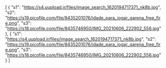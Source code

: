 [
  {
    "s1": "https://s4.uupload.ir/files/image_search_1620194717371_nk8b.jpg",
    "s2": "https://s19.picofile.com/file/8435201076/idade_para_jogar_garena_free_fire.png",
    "s3": "https://s18.picofile.com/file/8435746950/IMG_20210606_222902_556.jpg"
  },
  {
    "s1": "https://s4.uupload.ir/files/image_search_1620194717371_nk8b.jpg",
    "s2": "https://s19.picofile.com/file/8435201076/idade_para_jogar_garena_free_fire.png",
    "s3": "https://s18.picofile.com/file/8435746950/IMG_20210606_222902_556.jpg"
  }
]
